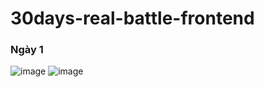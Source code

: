 # 30days-real-battle-frontend
### Ngày 1 
![image](https://user-images.githubusercontent.com/98395447/190598647-c712979a-f903-46d0-b8cc-9ab575b0c2ba.png)
![image](https://user-images.githubusercontent.com/98395447/190598772-6f8ab8ad-c246-42a0-9696-6dfbb21fb079.png)
